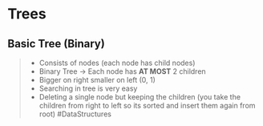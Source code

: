 # Trees
## Basic Tree (Binary)
>- Consists of nodes (each node has child nodes)
>- Binary Tree $\rightarrow$ Each node has **AT MOST** 2 children
>- Bigger on right smaller on left (0, 1)
>- Searching in tree is very easy
>- Deleting a single node but keeping the children (you take the children from right to left so its sorted and insert them again from root)
#DataStructures 
